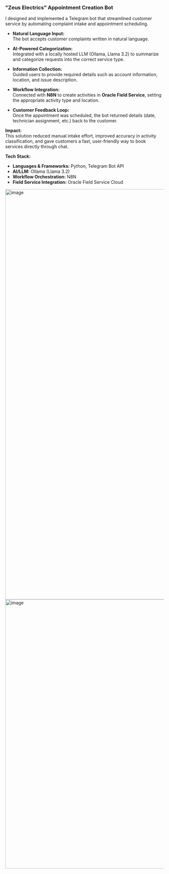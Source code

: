 ### "Zeus Electrics" Appointment Creation Bot

I designed and implemented a Telegram bot that streamlined customer service by automating complaint intake and appointment scheduling.  

- **Natural Language Input:**  
  The bot accepts customer complaints written in natural language.  

- **AI-Powered Categorization:**  
  Integrated with a locally hosted LLM (Ollama, Llama 3.2) to summarize and categorize requests into the correct service type.  

- **Information Collection:**  
  Guided users to provide required details such as account information, location, and issue description.  

- **Workflow Integration:**  
  Connected with **N8N** to create activities in **Oracle Field Service**, setting the appropriate activity type and location.  

- **Customer Feedback Loop:**  
  Once the appointment was scheduled, the bot returned details (date, technician assignment, etc.) back to the customer.  

**Impact:**  
This solution reduced manual intake effort, improved accuracy in activity classification, and gave customers a fast, user-friendly way to book services directly through chat.  

**Tech Stack:**  
- **Languages & Frameworks:** Python, Telegram Bot API  
- **AI/LLM:** Ollama (Llama 3.2)  
- **Workflow Orchestration:** N8N  
- **Field Service Integration:** Oracle Field Service Cloud

<img width="641" height="1303" alt="image" src="https://github.com/user-attachments/assets/9e5148cf-b068-4854-8908-489c58547e24" />
<img width="656" height="855" alt="image" src="https://github.com/user-attachments/assets/8741dfd0-79d0-45af-bef8-6aa7ed7b55fe" />

 
